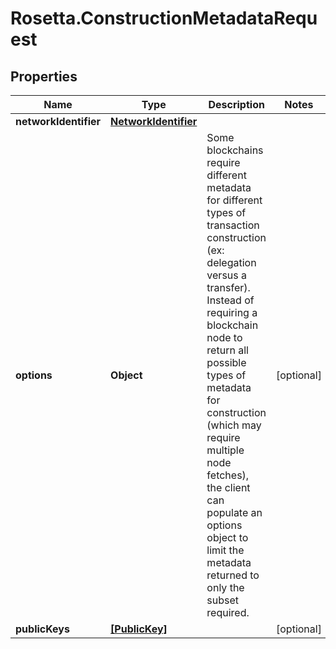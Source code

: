 # Rosetta.ConstructionMetadataRequest

## Properties

Name | Type | Description | Notes
------------ | ------------- | ------------- | -------------
**networkIdentifier** | [**NetworkIdentifier**](NetworkIdentifier.md) |  | 
**options** | **Object** | Some blockchains require different metadata for different types of transaction construction (ex: delegation versus a transfer). Instead of requiring a blockchain node to return all possible types of metadata for construction (which may require multiple node fetches), the client can populate an options object to limit the metadata returned to only the subset required. | [optional] 
**publicKeys** | [**[PublicKey]**](PublicKey.md) |  | [optional] 


